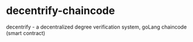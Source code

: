 # decentrify-chaincode
decentrify - a decentralized degree verification system, goLang chaincode (smart contract)


